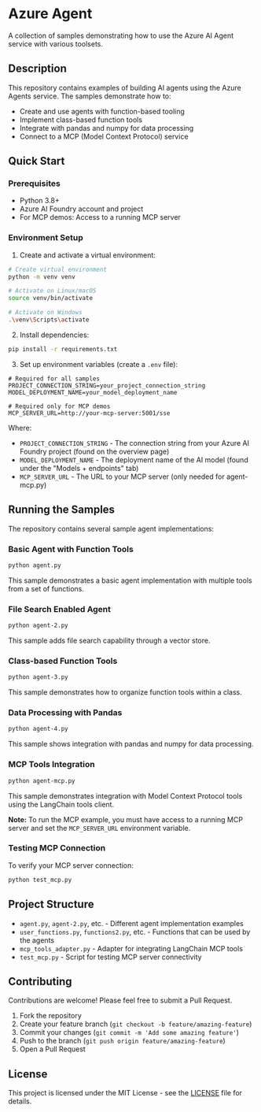 # Azure Agent

A collection of samples demonstrating how to use the Azure AI Agent service with various toolsets.

## Description

This repository contains examples of building AI agents using the Azure Agents service. The samples demonstrate how to:
- Create and use agents with function-based tooling
- Implement class-based function tools
- Integrate with pandas and numpy for data processing
- Connect to a MCP (Model Context Protocol) service

## Quick Start

### Prerequisites

- Python 3.8+
- Azure AI Foundry account and project
- For MCP demos: Access to a running MCP server

### Environment Setup

1. Create and activate a virtual environment:
```bash
# Create virtual environment
python -m venv venv

# Activate on Linux/macOS
source venv/bin/activate

# Activate on Windows
.\venv\Scripts\activate
```

2. Install dependencies:
```bash
pip install -r requirements.txt
```

3. Set up environment variables (create a `.env` file):
```
# Required for all samples
PROJECT_CONNECTION_STRING=your_project_connection_string
MODEL_DEPLOYMENT_NAME=your_model_deployment_name

# Required only for MCP demos
MCP_SERVER_URL=http://your-mcp-server:5001/sse
```

Where:
- `PROJECT_CONNECTION_STRING` - The connection string from your Azure AI Foundry project (found on the overview page)
- `MODEL_DEPLOYMENT_NAME` - The deployment name of the AI model (found under the "Models + endpoints" tab)
- `MCP_SERVER_URL` - The URL to your MCP server (only needed for agent-mcp.py)

## Running the Samples

The repository contains several sample agent implementations:

### Basic Agent with Function Tools

```bash
python agent.py
```
This sample demonstrates a basic agent implementation with multiple tools from a set of functions.

### File Search Enabled Agent

```bash
python agent-2.py
```
This sample adds file search capability through a vector store.

### Class-based Function Tools

```bash
python agent-3.py
```
This sample demonstrates how to organize function tools within a class.

### Data Processing with Pandas

```bash
python agent-4.py
```
This sample shows integration with pandas and numpy for data processing.

### MCP Tools Integration

```bash
python agent-mcp.py
```
This sample demonstrates integration with Model Context Protocol tools using the LangChain tools client.

**Note:** To run the MCP example, you must have access to a running MCP server and set the `MCP_SERVER_URL` environment variable.

### Testing MCP Connection

To verify your MCP server connection:

```bash
python test_mcp.py
```

## Project Structure

- `agent.py`, `agent-2.py`, etc. - Different agent implementation examples
- `user_functions.py`, `functions2.py`, etc. - Functions that can be used by the agents
- `mcp_tools_adapter.py` - Adapter for integrating LangChain MCP tools
- `test_mcp.py` - Script for testing MCP server connectivity

## Contributing

Contributions are welcome! Please feel free to submit a Pull Request.

1. Fork the repository
2. Create your feature branch (`git checkout -b feature/amazing-feature`)
3. Commit your changes (`git commit -m 'Add some amazing feature'`)
4. Push to the branch (`git push origin feature/amazing-feature`)
5. Open a Pull Request

## License

This project is licensed under the MIT License - see the [LICENSE](LICENSE) file for details.



